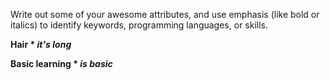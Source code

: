 Write out some of your awesome attributes, and use emphasis (like bold or italics) to identify keywords, programming languages, or skills. 

**Hair * _it's long_**

**Basic learning * _is basic_**
